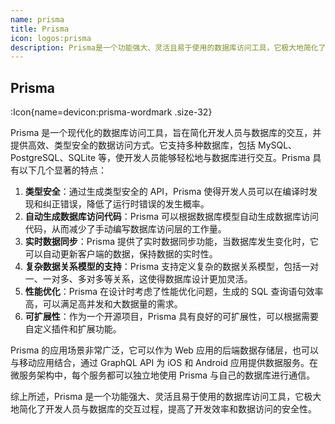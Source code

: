 ```yaml
---
name: prisma
title: Prisma
icon: logos:prisma
description: Prisma是一个功能强大、灵活且易于使用的数据库访问工具，它极大地简化了开发人员与数据库的交互过程，提高了开发效率和数据访问的安全性。
---
```


## Prisma

:Icon{name=devicon:prisma-wordmark .size-32}

Prisma 是一个现代化的数据库访问工具，旨在简化开发人员与数据库的交互，并提供高效、类型安全的数据访问方式。它支持多种数据库，包括 MySQL、PostgreSQL、SQLite 等，使开发人员能够轻松地与数据库进行交互。Prisma 具有以下几个显著的特点：

1. **类型安全**：通过生成类型安全的 API，Prisma 使得开发人员可以在编译时发现和纠正错误，降低了运行时错误的发生概率。
2. **自动生成数据库访问代码**：Prisma 可以根据数据库模型自动生成数据库访问代码，从而减少了手动编写数据库访问层的工作量。
3. **实时数据同步**：Prisma 提供了实时数据同步功能，当数据库发生变化时，它可以自动更新客户端的数据，保持数据的实时性。
4. **复杂数据关系模型的支持**：Prisma 支持定义复杂的数据关系模型，包括一对一、一对多、多对多等关系，这使得数据库设计更加灵活。
5. **性能优化**：Prisma 在设计时考虑了性能优化问题，生成的 SQL 查询语句效率高，可以满足高并发和大数据量的需求。
6. **可扩展性**：作为一个开源项目，Prisma 具有良好的可扩展性，可以根据需要自定义插件和扩展功能。

Prisma 的应用场景非常广泛，它可以作为 Web 应用的后端数据存储层，也可以与移动应用结合，通过 GraphQL API 为 iOS 和 Android 应用提供数据服务。在微服务架构中，每个服务都可以独立地使用 Prisma 与自己的数据库进行通信。

综上所述，Prisma 是一个功能强大、灵活且易于使用的数据库访问工具，它极大地简化了开发人员与数据库的交互过程，提高了开发效率和数据访问的安全性。
